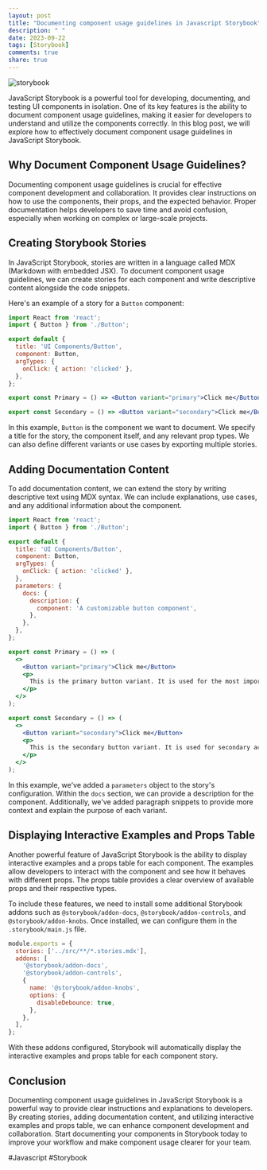 ```yaml
---
layout: post
title: "Documenting component usage guidelines in Javascript Storybook"
description: " "
date: 2023-09-22
tags: [Storybook]
comments: true
share: true
---
```


![storybook](https://example.com/storybook.png)

JavaScript Storybook is a powerful tool for developing, documenting, and testing UI components in isolation. One of its key features is the ability to document component usage guidelines, making it easier for developers to understand and utilize the components correctly. In this blog post, we will explore how to effectively document component usage guidelines in JavaScript Storybook.

## Why Document Component Usage Guidelines?

Documenting component usage guidelines is crucial for effective component development and collaboration. It provides clear instructions on how to use the components, their props, and the expected behavior. Proper documentation helps developers to save time and avoid confusion, especially when working on complex or large-scale projects.

## Creating Storybook Stories

In JavaScript Storybook, stories are written in a language called MDX (Markdown with embedded JSX). To document component usage guidelines, we can create stories for each component and write descriptive content alongside the code snippets.

Here's an example of a story for a `Button` component:

```jsx
import React from 'react';
import { Button } from './Button';

export default {
  title: 'UI Components/Button',
  component: Button,
  argTypes: {
    onClick: { action: 'clicked' },
  },
};

export const Primary = () => <Button variant="primary">Click me</Button>;

export const Secondary = () => <Button variant="secondary">Click me</Button>;
```

In this example, `Button` is the component we want to document. We specify a title for the story, the component itself, and any relevant prop types. We can also define different variants or use cases by exporting multiple stories.

## Adding Documentation Content

To add documentation content, we can extend the story by writing descriptive text using MDX syntax. We can include explanations, use cases, and any additional information about the component.

```jsx
import React from 'react';
import { Button } from './Button';

export default {
  title: 'UI Components/Button',
  component: Button,
  argTypes: {
    onClick: { action: 'clicked' },
  },
  parameters: {
    docs: {
      description: {
        component: 'A customizable button component',
      },
    },
  },
};

export const Primary = () => (
  <>
    <Button variant="primary">Click me</Button>
    <p>
      This is the primary button variant. It is used for the most important actions in the UI.
    </p>
  </>
);

export const Secondary = () => (
  <>
    <Button variant="secondary">Click me</Button>
    <p>
      This is the secondary button variant. It is used for secondary actions or less important tasks.
    </p>
  </>
);
```

In this example, we've added a `parameters` object to the story's configuration. Within the `docs` section, we can provide a description for the component. Additionally, we've added paragraph snippets to provide more context and explain the purpose of each variant.

## Displaying Interactive Examples and Props Table

Another powerful feature of JavaScript Storybook is the ability to display interactive examples and a props table for each component. The examples allow developers to interact with the component and see how it behaves with different props. The props table provides a clear overview of available props and their respective types.

To include these features, we need to install some additional Storybook addons such as `@storybook/addon-docs`, `@storybook/addon-controls`, and `@storybook/addon-knobs`. Once installed, we can configure them in the `.storybook/main.js` file.

```javascript
module.exports = {
  stories: ['../src/**/*.stories.mdx'],
  addons: [
    '@storybook/addon-docs',
    '@storybook/addon-controls',
    {
      name: '@storybook/addon-knobs',
      options: {
        disableDebounce: true,
      },
    },
  ],
};
```

With these addons configured, Storybook will automatically display the interactive examples and props table for each component story.

## Conclusion

Documenting component usage guidelines in JavaScript Storybook is a powerful way to provide clear instructions and explanations to developers. By creating stories, adding documentation content, and utilizing interactive examples and props table, we can enhance component development and collaboration. Start documenting your components in Storybook today to improve your workflow and make component usage clearer for your team.

#Javascript #Storybook